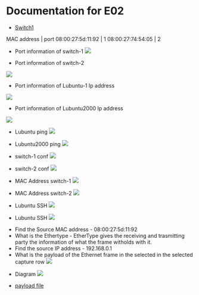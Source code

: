 # Documentation for E02

+ [Switch1](documentation/E02/Switch.cfg)


MAC address       | port
08:00:27:5d:11:92 |  1
08:00:27:74:54:05 |  2 

 
+ Port information of switch-1
![](documentation/E02/portinfosw-1.png)

+ Port information of switch-2

![](documentation/E02/portinfosw-2.png)

+ Port information of Lubuntu-1 Ip address

![](documentation/E02/l1ia.png)

+ Port information of Lubuntu2000 Ip address

![](documentation/E02/l2ia.png)

+ Lubuntu ping
![](documentation/E02/lubuntu1ping.png)

+ Lubuntu2000 ping
![](documentation/E02/lubuntu2000ping.png)

+ switch-1 conf
![](documentation/E02/switch-1conf.png)

+ switch-2 conf
![](documentation/E02/switch-2configure.png)

+ MAC Address switch-1
![](documentation/E02/Masw1.png)

+ MAC Address switch-2
![](documentation/E02/Masw2.png)

+ Lubuntu SSH
![](documentation/E02/lub1ssh.png)

+ Lubuntu SSH
![](documentation/E02/Lub2000sshadmin.png)






* Find the Source MAC address - 08:00:27:5d:11:92
* What is the Ethertype - EtherType gives the receiving and trasmitting party the information of what the frame witholds with it.                         
* Find the source IP address - 192.168.0.1
* What is the payload of the Ethernet frame in the selected in the selected capture row
![](documentation/E02/payload2.png)


+ Diagram
![](documentation/E02/DD.png)

+ [payload file](documentation/E02/file.bkp)
